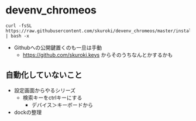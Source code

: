 # devenv_chromeos

```
curl -fsSL https://raw.githubusercontent.com/skuroki/devenv_chromeos/master/install.sh | bash -x
```

* Githubへの公開鍵置くのも一旦は手動
  * https://github.com/skuroki.keys からそのうちなんとかするかも

## 自動化していないこと

* 設定画面からやるシリーズ
  * 検索キーをctrlキーにする
    * デバイス＞キーボードから
* dockの整理
